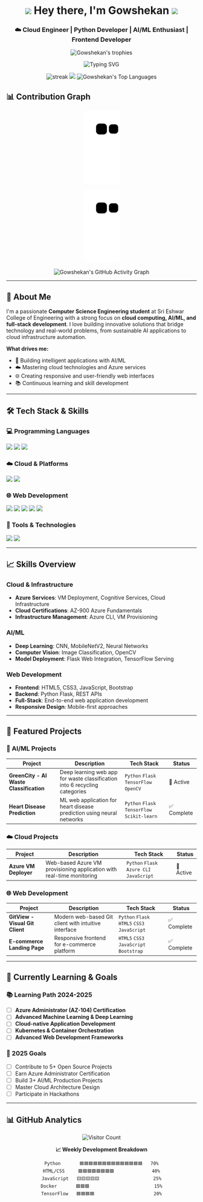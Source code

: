 <h1 align="center">
  <img src="https://media.giphy.com/media/hvRJCLFzcasrR4ia7z/giphy.gif" width="28">
  Hey there, I'm Gowshekan
  <img src="https://media.giphy.com/media/hvRJCLFzcasrR4ia7z/giphy.gif" width="28">
</h1>

<h3 align="center">☁️ Cloud Engineer | Python Developer | AI/ML Enthusiast | Frontend Developer</h3>

<!-- Banner & Trophies -->
<p align="center">
  <img src="https://github-profile-trophy.vercel.app/?username=Gowshekan&theme=nord&column=7&no-frame=true" alt="Gowshekan's trophies" />
</p>

<!-- Typing Animation -->
<p align="center">
  <img src="https://readme-typing-svg.demolab.com?font=Fira+Code&pause=1000&color=00C7FF&center=true&vCenter=true&width=500&lines=Cloud+Engineer;Python+Developer;AI%2FML+Enthusiast;Azure+Certified;Frontend+Developer;Open+Source+Contributor" alt="Typing SVG" />
</p>

<!-- Stats Grid -->
<div align="center">
  <img src="https://github-readme-streak-stats.herokuapp.com?user=Gowshekan&theme=tokyonight&hide_border=true" alt="streak" />
  <img src="https://github-readme-stats.vercel.app/api?username=Gowshekan&show_icons=true&theme=tokyonight&hide_border=true" />
  <img src="https://github-readme-stats.vercel.app/api/top-langs/?username=Gowshekan&theme=tokyonight&hide_border=true&layout=compact" alt="Gowshekan's Top Languages" />
</div>

## 📊 Contribution Graph

<p align="center">
  <img src="https://raw.githubusercontent.com/Gowshekan/Gowshekan/main/github-contribution-grid-snake.svg" alt="snake animation" />
</p>

<!-- Commit Snake Animation -->
<p align="center">
  <img src="https://raw.githubusercontent.com/Gowshekan/Gowshekan/main/github-contribution-grid-snake.svg" alt="Commit Snake Animation" />
</p>

<!-- Activity Graph -->
<p align="center">
  <img src="https://github-readme-activity-graph.vercel.app/graph?username=Gowshekan&theme=tokyonight&hide_border=true&line=bb9af7&point=7aa2f7&area=true" alt="Gowshekan's GitHub Activity Graph" />
</p>


---

## 🧠 About Me

I'm a passionate **Computer Science Engineering student** at Sri Eshwar College of Engineering with a strong focus on **cloud computing, AI/ML, and full-stack development**. I love building innovative solutions that bridge technology and real-world problems, from sustainable AI applications to cloud infrastructure automation.

**What drives me:**
- 🚀 Building intelligent applications with AI/ML
- ☁️ Mastering cloud technologies and Azure services
- 🌐 Creating responsive and user-friendly web interfaces
- 📚 Continuous learning and skill development

---

## 🛠️ Tech Stack & Skills

### 💻 Programming Languages
<p>
  <img src="https://img.shields.io/badge/Python-3776AB?style=for-the-badge&logo=python&logoColor=white" />
  <img src="https://img.shields.io/badge/C-A8B9CC?style=for-the-badge&logo=c&logoColor=black" />
  <img src="https://img.shields.io/badge/C++-00599C?style=for-the-badge&logo=c%2B%2B&logoColor=white" />
</p>

### ☁️ Cloud & Platforms
<p>
  <img src="https://img.shields.io/badge/Microsoft_Azure-0089D6?style=for-the-badge&logo=microsoft-azure&logoColor=white" />
  <img src="https://img.shields.io/badge/GitHub-181717?style=for-the-badge&logo=github&logoColor=white" />
</p>

### 🌐 Web Development
<p>
  <img src="https://img.shields.io/badge/HTML5-E34F26?style=for-the-badge&logo=html5&logoColor=white" />
  <img src="https://img.shields.io/badge/CSS3-1572B6?style=for-the-badge&logo=css3&logoColor=white" />
  <img src="https://img.shields.io/badge/JavaScript-F7DF1E?style=for-the-badge&logo=javascript&logoColor=black" />
  <img src="https://img.shields.io/badge/Bootstrap-7952B3?style=for-the-badge&logo=bootstrap&logoColor=white" />
  <img src="https://img.shields.io/badge/Flask-000000?style=for-the-badge&logo=flask&logoColor=white" />
</p>

### 🔧 Tools & Technologies
<p>
  <img src="https://img.shields.io/badge/Git-F05032?style=for-the-badge&logo=git&logoColor=white" />
  <img src="https://img.shields.io/badge/Canva-00C4CC?style=for-the-badge&logo=canva&logoColor=white" />
</p>

---

## 📈 Skills Overview

### Cloud & Infrastructure
- **Azure Services**: VM Deployment, Cognitive Services, Cloud Infrastructure
- **Cloud Certifications**: AZ-900 Azure Fundamentals
- **Infrastructure Management**: Azure CLI, VM Provisioning

### AI/ML
- **Deep Learning**: CNN, MobileNetV2, Neural Networks
- **Computer Vision**: Image Classification, OpenCV
- **Model Deployment**: Flask Web Integration, TensorFlow Serving

### Web Development
- **Frontend**: HTML5, CSS3, JavaScript, Bootstrap
- **Backend**: Python Flask, REST APIs
- **Full-Stack**: End-to-end web application development
- **Responsive Design**: Mobile-first approaches

---

## 🚀 Featured Projects

### 🤖 AI/ML Projects
| Project | Description | Tech Stack | Status |
|---------|-------------|------------|--------|
| **GreenCity - AI Waste Classification** | Deep learning web app for waste classification into 6 recycling categories | `Python` `Flask` `TensorFlow` `OpenCV` | 🚀 Active |
| **Heart Disease Prediction** | ML web application for heart disease prediction using neural networks | `Python` `Flask` `TensorFlow` `Scikit-learn` | ✅ Complete |

### ☁️ Cloud Projects
| Project | Description | Tech Stack | Status |
|---------|-------------|------------|--------|
| **Azure VM Deployer** | Web-based Azure VM provisioning application with real-time monitoring | `Python` `Flask` `Azure CLI` `JavaScript` | 🚀 Active |

### 🌐 Web Development
| Project | Description | Tech Stack | Status |
|---------|-------------|------------|--------|
| **GitView - Visual Git Client** | Modern web-based Git client with intuitive interface | `Python` `Flask` `HTML5` `CSS3` `JavaScript` | ✅ Complete |
| **E-commerce Landing Page** | Responsive frontend for e-commerce platform | `HTML5` `CSS3` `JavaScript` `Bootstrap` | ✅ Complete |

---

## 🌱 Currently Learning & Goals

### 📚 Learning Path 2024-2025
- [ ] **Azure Administrator (AZ-104) Certification**
- [ ] **Advanced Machine Learning & Deep Learning**
- [ ] **Cloud-native Application Development**
- [ ] **Kubernetes & Container Orchestration**
- [ ] **Advanced Web Development Frameworks**

### 🎯 2025 Goals
- [ ] Contribute to 5+ Open Source Projects
- [ ] Earn Azure Administrator Certification
- [ ] Build 3+ AI/ML Production Projects
- [ ] Master Cloud Architecture Design
- [ ] Participate in Hackathons

---

## 📊 GitHub Analytics

<div align="center">

![Visitor Count](https://profile-counter.glitch.me/Gowshekan/count.svg)

**📈 Weekly Development Breakdown**
```text
Python       🟦🟦🟦🟦🟦🟦🟦🟦🟦🟦🟦🟦🟦🟦   70%
HTML/CSS     🟩🟩🟩🟩🟩🟩🟩🟩              40%
JavaScript   🟨🟨🟨🟨🟨                    25%
Docker       🟪🟪🟪                        15%
TensorFlow   🟦🟦🟦🟦                      20%
